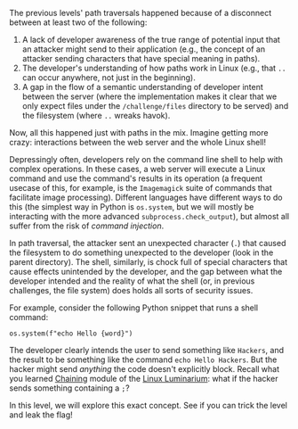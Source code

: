 The previous levels' path traversals happened because of a disconnect between at least two of the following:

1. A lack of developer awareness of the true range of potential input that an attacker might send to their application (e.g., the concept of an attacker sending characters that have special meaning in paths).
2. The developer's understanding of how paths work in Linux (e.g., that `..` can occur anywhere, not just in the beginning).
3. A gap in the flow of a semantic understanding of developer intent between the server (where the implementation makes it clear that we only expect files under the `/challenge/files` directory to be served) and the filesystem (where `..` wreaks havok).

Now, all this happened just with paths in the mix.
Imagine getting more crazy: interactions between the web server and the whole Linux shell!

Depressingly often, developers rely on the command line shell to help with complex operations.
In these cases, a web server will execute a Linux command and use the command's results in its operation (a frequent usecase of this, for example, is the `Imagemagick` suite of commands that facilitate image processing).
Different languages have different ways to do this (the simplest way in Python is `os.system`, but we will mostly be interacting with the more advanced `subprocess.check_output`), but almost all suffer from the risk of _command injection_.

In path traversal, the attacker sent an unexpected character (`.`) that caused the filesystem to do something unexpected to the developer (look in the parent directory).
The shell, similarly, is chock full of special characters that cause effects unintended by the developer, and the gap between what the developer intended and the reality of what the shell (or, in previous challenges, the file system) does holds all sorts of security issues.

For example, consider the following Python snippet that runs a shell command:

```console
os.system(f"echo Hello {word}")
```

The developer clearly intends the user to send something like `Hackers`, and the result to be something like the command `echo Hello Hackers`.
But the hacker might send _anything_ the code doesn't explicitly block.
Recall what you learned [Chaining](/linux-luminarium/chaining) module of the [Linux Luminarium](/linux-luminarium): what if the hacker sends something containing a `;`?

In this level, we will explore this exact concept.
See if you can trick the level and leak the flag!
